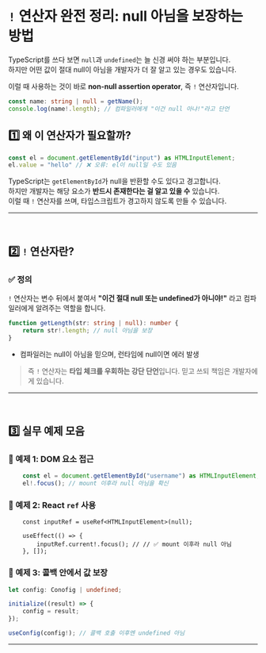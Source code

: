 # `!` 연산자 완전 정리: null 아님을 보장하는 방법
TypeScript를 쓰다 보면 `null`과 `undefined`는 늘 신경 써야 하는 부분입니다.  
하지만 어떤 값이 절대 null이 아님을 개발자가 더 잘 알고 있는 경우도 있습니다.

이럴 때 사용하는 것이 바로 **non-null assertion operator**, 즉 `!` 연산자입니다.

```ts
const name: string | null = getName();
console.log(name!.length); // 컴파일러에게 "이건 null 아냐!"라고 단언
```

## 1️⃣ 왜 이 연산자가 필요할까?
```ts
const el = document.getElementById("input") as HTMLInputElement;
el.value = "hello" // ❌ 오류: el이 null일 수도 있음
```

TypeScript는 `getElementById`가 null을 반환할 수도 있다고 경고합니다.  
하지만 개발자는 해당 요소가 **반드시 존재한다는 걸 알고 있을 수** 있습니다.  
이럴 때 `!` 연산자를 쓰며, 타입스크립트가 경고하지 않도록 만들 수 있습니다.

---
<br>

## 2️⃣ `!` 연산자란?
### ✅ 정의
`!` 연산자는 변수 뒤에서 붙여서 **"이건 절대 null 또는 undefined가 아니야!"** 라고 컴파일러에게 알려주는 역할을 합니다.
```ts
function getLength(str: string | null): number {
	return str!.length; // null 아님을 보장
}
```
- 컴파일러는 null이 아님을 믿으며, 런타임에 null이면 에러 발생
> 즉 `!` 연산자는 **타입 체크를 우회하는 강단 단언**입니다. 믿고 쓰되 책임은 개발자에게 있습니다.
 
---
<br>

## 3️⃣ 실무 예제 모음
### 🧐 예제 1: DOM 요소 접근
```ts
	const el = document.getElementById("username") as HTMLInputElement;
	el!.focus(); // mount 이후라 null 아님을 확신
```

### 🧐 예제 2: React `ref` 사용
```tsx
	const inputRef = useRef<HTMLInputElement>(null);

	useEffect(() => {
		inputRef.current!.focus(); // // ✅ mount 이후라 null 아님
	}, []);
```

### 🧐 예제 3: 콜백 안에서 값 보장
```ts
let config: Conofig | undefined;

initialize((result) => {
	config = result;
});

useConfig(config!); // 콜백 호출 이후엔 undefined 아님
```
---
<br>

